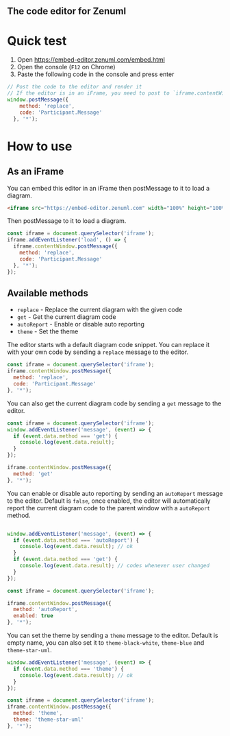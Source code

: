 The code editor for Zenuml
---

# Quick test
1. Open https://embed-editor.zenuml.com/embed.html
2. Open the console (`F12` on Chrome)
3. Paste the following code in the console and press enter

```javascript
// Post the code to the editor and render it
// If the editor is in an iFrame, you need to post to `iframe.contentWindow`  
window.postMessage({
    method: 'replace',
    code: 'Participant.Message'
  }, '*');
```

# How to use
## As an iFrame
You can embed this editor in an iFrame then postMessage to it to load a diagram.

```html
<iframe src="https://embed-editor.zenuml.com" width="100%" height="100%"></iframe>
```

Then postMessage to it to load a diagram.

```javascript
const iframe = document.querySelector('iframe');
iframe.addEventListener('load', () => {
  iframe.contentWindow.postMessage({
    method: 'replace',
    code: 'Participant.Message'
  }, '*');
});
```

## Available methods
- `replace` - Replace the current diagram with the given code
- `get` - Get the current diagram code
- `autoReport` - Enable or disable auto reporting
- `theme` - Set the theme

The editor starts wth a default diagram code snippet. You can replace it with your own code by sending a `replace` message to the editor.

```javascript
const iframe = document.querySelector('iframe');
iframe.contentWindow.postMessage({
  method: 'replace',
  code: 'Participant.Message'
}, '*');
```

You can also get the current diagram code by sending a `get` message to the editor.

```javascript
const iframe = document.querySelector('iframe');
window.addEventListener('message', (event) => {
  if (event.data.method === 'get') {
    console.log(event.data.result);
  }
});

iframe.contentWindow.postMessage({
  method: 'get'
}, '*');
```

You can enable or disable auto reporting by sending an `autoReport` message to the editor. Default is `false`, once enabled, the editor will automatically report the current diagram code to the parent window with a `autoReport` method.

```javascript

window.addEventListener('message', (event) => {
  if (event.data.method === 'autoReport') {
    console.log(event.data.result); // ok
  }
  if (event.data.method === 'get') {
    console.log(event.data.result); // codes whenever user changed
  }
});

const iframe = document.querySelector('iframe');

iframe.contentWindow.postMessage({
  method: 'autoReport',
  enabled: true
}, '*');
```

You can set the theme by sending a `theme` message to the editor. Default is empty name, you can also set it to `theme-black-white`, `theme-blue` and `theme-star-uml`.

```javascript
window.addEventListener('message', (event) => {
  if (event.data.method === 'theme') {
    console.log(event.data.result); // ok
  }
});

const iframe = document.querySelector('iframe');
iframe.contentWindow.postMessage({
  method: 'theme',
  theme: 'theme-star-uml'
}, '*');
```
